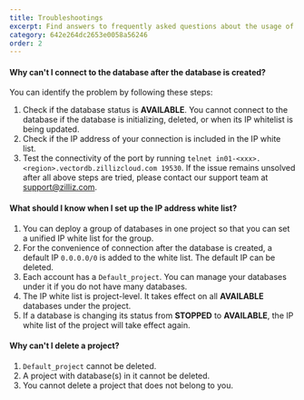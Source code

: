 ```yaml
---
title: Troubleshootings
excerpt: Find answers to frequently asked questions about the usage of Zilliz Cloud. If you cannot find the answer to you problem here, please contact our support team at <a href="mailto:support@zilliz.com">support@zilliz.com</a>.
category: 642e264dc2653e0058a56246
order: 2
---
```


#### Why can't I connect to the database after the database is created?

You can identify the problem by following these steps:

1. Check if the database status is **AVAILABLE**. You cannot connect to the database if the database is initializing, deleted, or when its IP whitelist is being updated.
2. Check if the IP address of your connection is included in the IP white list.
3. Test the connectivity of the port by running `telnet in01-<xxx>.<region>.vectordb.zillizcloud.com 19530`.
If the issue remains unsolved after all above steps are tried, please contact our support team at <a href="mailto:support@zilliz.com">support@zilliz.com</a>.

#### What should I know when I set up the IP address white list?

1. You can deploy a group of databases in one project so that you can set a unified IP white list for the group.
2. For the convenience of connection after the database is created, a default IP `0.0.0.0/0` is added to the white list. The default IP can be deleted.
3. Each account has a `Default_project`. You can manage your databases under it if you do not have many databases.
4. The IP white list is project-level. It takes effect on all **AVAILABLE** databases under the project.
5. If a database is changing its status from **STOPPED** to **AVAILABLE**, the IP white list of the project will take effect again.

#### Why can't I delete a project?

1. `Default_project` cannot be deleted.
2. A project with database(s) in it cannot be deleted.
3. You cannot delete a project that does not belong to you.
